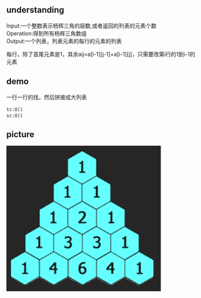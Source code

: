 ## understanding

Input:一个整数表示杨辉三角的层数,或者返回的列表的元素个数<br>
Operation:得到所有杨辉三角数组<br>
Output:一个列表，列表元素的每行的元素的列表

每行，除了首尾元素是1，其余aij=a[i-1][j-1]+a[i-1][j]，只需要改第i行的1到i-1的元素

## demo

一行一行的找，然后拼接成大列表

```
tc:O()
sc:O()
```

## picture

!["pic""](./assets/img.png)